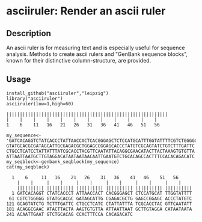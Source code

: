 # asciiruler: Render an ascii ruler

## Description

An ascii ruler is for measuring text and is especially useful for sequence analysis. Methods to create ascii rulers and "GenBank sequence blocks", known for their distinctive column-structure, are provided.

## Usage
    install_github("asciiruler","leipzig")
    library("asciiruler")
    asciiruler(low=1,high=60)
    
    ||||||||||||||||||||||||||||||||||||||||||||||||||||||||||||
    |    |    |    |    |    |    |    |    |    |    |    |    
    1    6    11   16   21   26   31   36   41   46   51   56  

    my_sequence<-
    'GATCACAGGTCTATCACCCTATTAACCACTCACGGGAGCTCTCCATGCATTTGGTATTTTCGTCTGGGGG
    GTATGCACGCGATAGCATTGCGAGACGCTGGAGCCGGAGCACCCTATGTCGCAGTATCTGTCTTTGATTC
    CTGCCTCATCCTATTATTTATCGCACCTACGTTCAATATTACAGGCGAACATACTTACTAAAGTGTGTTA
    ATTAATTAATGCTTGTAGGACATAATAATAACAATTGAATGTCTGCACAGCCACTTTCCACACAGACATC'
    my_seqblock<-genbank_seqblock(my_sequence)
    cat(my_seqblock)
    
      1    6     11   16    21   26    31   36    41   46    51   56   
	    |    |     |    |     |    |     |    |     |    |     |    |    
	    |||||||||| |||||||||| |||||||||| |||||||||| |||||||||| ||||||||||
	  1 GATCACAGGT CTATCACCCT ATTAACCACT CACGGGAGCT CTCCATGCAT TTGGTATTTT
	 61 CGTCTGGGGG GTATGCACGC GATAGCATTG CGAGACGCTG GAGCCGGAGC ACCCTATGTC
	121 GCAGTATCTG TCTTTGATTC CTGCCTCATC CTATTATTTA TCGCACCTAC GTTCAATATT
	181 ACAGGCGAAC ATACTTACTA AAGTGTGTTA ATTAATTAAT GCTTGTAGGA CATAATAATA
	241 ACAATTGAAT GTCTGCACAG CCACTTTCCA CACAGACATC